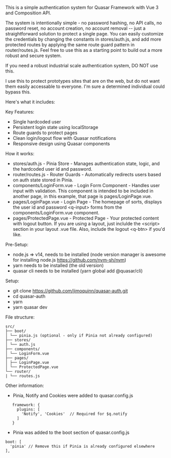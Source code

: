This is a simple authentication system for Quasar Framework with
Vue 3 and Composition API.

The system is intentionally simple - no password hashing, no API calls,
no password reset, no account creation, no account removal -- just
a straightforward solution to protect a single page. You can
easily customize the credentials by changing the constants in
stores/auth.js, and add more protected routes by applying the same
route guard pattern in router/routes.js. Feel free to use this as
a starting point to build out a more robust and secure system.

If you need a robust industrial scale authentication system, DO NOT
use this.

I use this to protect prototypes sites that are on the web, but do
not want them easily accessable to everyone. I'm sure a determined
individual could bypass this.

Here's what it includes:

Key Features:

- Single hardcoded user
- Persistent login state using localStorage
- Route guards to protect pages
- Clean login/logout flow with Quasar notifications
- Responsive design using Quasar components

How it works:

- stores/auth.js - Pinia Store - Manages authentication state, logic, and
  the hardcoded user id and password.
- router/routes.js - Router Guards - Automatically redirects users
  based on auth state stored in Pinia.
- components/LoginForm.vue - Login Form Component - Handles user input
  with validation. This component is intended to be included in another
  page, in this example, that page is pages/LoginPage.vue.
- pages/LoginPage.vue - Login Page - The homepage of sorts, displays the user
  id and password &lt;q-input&gt; forms from the components/LoginForm.vue
  component.
- pages/ProtectedPage.vue - Protected Page - Your protected content with
  logout button. If you are using a layout, just inclulde the &lt;script&gt;
  section in your layout .vue file. Also, include the logout &lt;q-btn&gt;
  if you'd like.

Pre-Setup:

- node.js => v14, needs to be installed (node version manager is awesome
  for installing node.js https://github.com/nvm-sh/nvm)
- yarn needs to be installed (the old version)
- quasar cli needs to be installed (yarn global add @quasar/cli)

Setup:

- git clone https://github.com/jimoquinn/quasar-auth.git
- cd quasar-auth
- yarn
- yarn quasar dev

File structure:

```
src/
├── boot/
│ └── pinia.js (optional - only if Pinia not already configured)
├── stores/
│ └── auth.js
├── components/
│ └── LoginForm.vue
├── pages/
│ ├── LoginPage.vue
│ └── ProtectedPage.vue
└── router/
| └── routes.js
```

Other information:

- Pinia, Notify and Cookies were added to quasar.config.js

```
   framework: {
     plugins: [
       'Notify', 'Cookies'  // Required for $q.notify
     ]
   }
```

- Pinia was added to the boot section of quasar.config.js

```
boot: [
  'pinia' // Remove this if Pinia is already configured elsewhere
],
```
